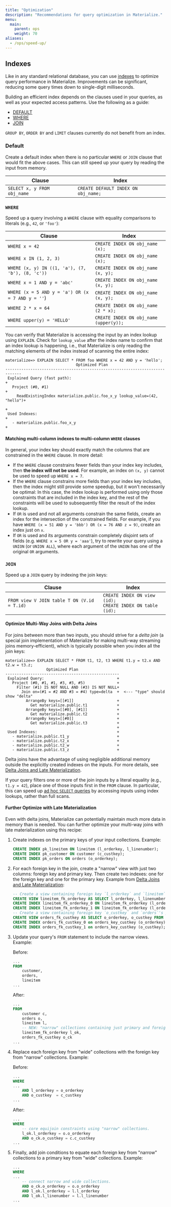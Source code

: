 ```yaml
---
title: "Optimization"
description: "Recommendations for query optimization in Materialize."
menu:
  main:
    parent: ops
    weight: 70
aliases:
  - /ops/speed-up/
---
```


## Indexes

Like in any standard relational database, you can use [indexes](/overview/key-concepts/#indexes) to optimize query performance in Materialize. Improvements can be significant, reducing some query times down to single-digit milliseconds.

Building an efficient index depends on the clauses used in your queries, as well as your expected access patterns. Use the following as a guide:

* [DEFAULT](#default)
* [WHERE](#where)
* [JOIN](#join)

`GROUP BY`, `ORDER BY` and `LIMIT` clauses currently do not benefit from an index.

### Default

Create a default index when there is no particular `WHERE` or `JOIN` clause that would fit the above cases. This can still speed up your query by reading the input from memory.

Clause                                               | Index                               |
-----------------------------------------------------|-------------------------------------|
`SELECT x, y FROM obj_name`                          | `CREATE DEFAULT INDEX ON obj_name;` |

### `WHERE`
Speed up a query involving a `WHERE` clause with equality comparisons to literals (e.g., `42`, or `'foo'`):

| Clause                                            | Index                                    |
|---------------------------------------------------|------------------------------------------|
| `WHERE x = 42`                                    | `CREATE INDEX ON obj_name (x);`        |
| `WHERE x IN (1, 2, 3)`                            | `CREATE INDEX ON obj_name (x);`        |
| `WHERE (x, y) IN ((1, 'a'), (7, 'b'), (8, 'c'))`  | `CREATE INDEX ON obj_name (x, y);`     |
| `WHERE x = 1 AND y = 'abc'`                       | `CREATE INDEX ON obj_name (x, y);`     |
| `WHERE (x = 5 AND y = 'a') OR (x = 7 AND y = ''`) | `CREATE INDEX ON obj_name (x, y);`     |
| `WHERE 2 * x = 64`                                | `CREATE INDEX ON obj_name (2 * x);`    |
| `WHERE upper(y) = 'HELLO'`                        | `CREATE INDEX ON obj_name (upper(y));` |

You can verify that Materialize is accessing the input by an index lookup using `EXPLAIN`. Check for `lookup_value` after the index name to confirm that an index lookup is happening, i.e., that Materialize is only reading the matching elements of the index instead of scanning the entire index:
```
materialize=> EXPLAIN SELECT * FROM foo WHERE x = 42 AND y = 'hello';
                               Optimized Plan
-----------------------------------------------------------------------------
 Explained Query (fast path):                                               +
   Project (#0, #1)                                                         +
     ReadExistingIndex materialize.public.foo_x_y lookup_value=(42, "hello")+
                                                                            +
 Used Indexes:                                                              +
   - materialize.public.foo_x_y                                             +
```

#### Matching multi-column indexes to multi-column `WHERE` clauses

In general, your index key should exactly match the columns that are constrained in the `WHERE` clause. In more detail:
- If the `WHERE` clause constrains fewer fields than your index key includes, then **the index will not be used**. For example, an index on `(x, y)` cannot be used to speed up `WHERE x = 7`.
- If the `WHERE` clause constrains more fields than your index key includes, then the index might still provide some speedup, but it won't necessarily be optimal: In this case, the index lookup is performed using only those constraints that are included in the index key, and the rest of the constraints will be used to subsequently filter the result of the index lookup.
- If `OR` is used and not all arguments constrain the same fields, create an index for the intersection of the constrained fields. For example, if you have `WHERE (x = 51 AND y = 'bbb') OR (x = 76 AND z = 9)`, create an index just on `x`.
- If `OR` is used and its arguments constrain completely disjoint sets of fields (e.g. `WHERE x = 5 OR y = 'aaa'`), try to rewrite your query using a `UNION` (or `UNION ALL`), where each argument of the `UNION` has one of the original `OR` arguments.

### `JOIN`
Speed up a `JOIN` query by indexing the join keys:

Clause                                      | Index                                                                       |
--------------------------------------------|-----------------------------------------------------------------------------|
`FROM view V JOIN table T ON (V.id = T.id)` | `CREATE INDEX ON view (id);` <br /> `CREATE INDEX ON table (id);`           |

#### Optimize Multi-Way Joins with Delta Joins

For joins between more than two inputs, you should strive for a *delta join* (a special join implementation of Materialize for making multi-way streaming joins memory-efficient), which is typically possible when you index all the join keys:
```
materialize=> EXPLAIN SELECT * FROM t1, t2, t3 WHERE t1.y = t2.x AND t2.w = t3.z;
                  Optimized Plan
--------------------------------------------------
 Explained Query:                                +
   Project (#0, #1, #1, #3, #3, #5)              +
     Filter (#1) IS NOT NULL AND (#3) IS NOT NULL+
       Join on=(#1 = #2 AND #3 = #4) type=delta  +  <--- "type" should show "delta"
         ArrangeBy keys=[[#1]]                   +
           Get materialize.public.t1             +
         ArrangeBy keys=[[#0], [#1]]             +
           Get materialize.public.t2             +
         ArrangeBy keys=[[#0]]                   +
           Get materialize.public.t3             +
                                                 +
 Used Indexes:                                   +
   - materialize.public.t1_y                     +
   - materialize.public.t2_x                     +
   - materialize.public.t2_w                     +
   - materialize.public.t3_z                     +
```
Delta joins have the advantage of using negligible additional memory outside the explicitly created indexes on the inputs. For more details, see [Delta Joins and Late Materialization](../overview/delta-joins.md).

If your query filters one or more of the join inputs by a literal equality (e.g., `t1.y = 42`), place one of those inputs first in the `FROM` clause. In particular, this can speed up [ad hoc `SELECT` queries](/sql/select/#ad-hoc-queries) by accessing inputs using index lookups, rather than full scans.

#### Further Optimize with Late Materialization

Even with delta joins, Materialize can potentially maintain much more data in memory than is needed. You can further optimize your multi-way joins with late materialization using this recipe:
1. Create indexes on the primary keys of your input collections. Example:
    ```sql
    CREATE INDEX pk_lineitem ON lineitem (l_orderkey, l_linenumber);
    CREATE INDEX pk_customer ON customer (c_custkey);
    CREATE INDEX pk_orders ON orders (o_orderkey);
    ```
2. For each foreign key in the join, create a "narrow" view with just two columns: foreign key and primary key. Then create two indexes: one for the foreign key and one for the primary key. Example from [Delta Joins and Late Materialization](../overview/delta-joins.md):
    ```sql
    -- Create a view containing foreign key `l_orderkey` and `lineitem`'s composite primary key (l_orderkey, l_linenumber).
    CREATE VIEW lineitem_fk_orderkey AS SELECT l_orderkey, l_linenumber FROM lineitem;
    CREATE INDEX lineitem_fk_orderkey_0 ON lineitem_fk_orderkey (l_orderkey, l_linenumber);
    CREATE INDEX lineitem_fk_orderkey_1 ON lineitem_fk_orderkey (l_orderkey);
    -- Create a view containing foreign key `o_custkey` and `orders`'s primary key `o_orderkey`.
    CREATE VIEW orders_fk_custkey AS SELECT o_orderkey, o_custkey FROM orders;
    CREATE INDEX orders_fk_custkey_0 on orders_key_custkey (o_orderkey);
    CREATE INDEX orders_fk_custkey_1 on orders_key_custkey (o_custkey);
    ```
3. Update your query's `FROM` statement to include the narrow views. Example:
    
    Before:
    ```sql
    ...
    FROM
        customer,
        orders,
        lineitem
    ...
    ```
    After:
    ```sql
    ...
    FROM
        customer c,
        orders o,
        lineitem l,
        -- NEW: "narrow" collections containing just primary and foreign keys.
        lineitem_fk_orderkey l_ok,
        orders_fk_custkey o_ck
    ...
    ```
4. Replace each foreign key from "wide" collections with the foreign key from "narrow" collections. Example:
    
    Before:
    ```sql
    ...
    WHERE
    ...
        AND l_orderkey = o_orderkey
        AND o_custkey  = c_custkey
    ...
    ```
    After:
    ```sql
    ...
    WHERE
        -- core equijoin constraints using "narrow" collections.
        l_ok.l_orderkey = o.o_orderkey
        AND o_ck.o_custkey = c.c_custkey
    ...
    ```
5. Finally, add join conditions to equate each foreign key from "narrow" collections to a primary key from "wide" collections. Example:
    ```sql
    ...
    WHERE
    ...
        -- connect narrow and wide collections.
        AND o_ck.o_orderkey = o.o_orderkey
        AND l_ok.l_orderkey = l.l_orderkey
        AND l_ok.l_linenumber = l.l_linenumber
    ...
    ```

